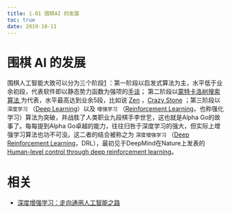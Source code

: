 ```yaml
---
title: 1.01 围棋AI 的发展
toc: true
date: 2019-10-11
---
```

# 围棋 AI 的发展

围棋人工智能大致可以分为三个阶段[1](http://blog.greenwicher.com/2016/12/18/drl-general_ai-intro/#fn.1) ：第一阶段以启发式算法为主，水平低于业余初段，代表软件即以静态势力函数为强项的[手谈](https://zh.wikipedia.org/wiki/%E9%99%88%E5%BF%97%E8%A1%8C)； 第二阶段以[蒙特卡洛树搜索算法 ](https://zh.wikipedia.org/zh-sg/%E8%92%99%E7%89%B9%E5%8D%A1%E6%B4%9B%E6%A0%91%E6%90%9C%E7%B4%A2)为代表，水平最高达到业余5段，比如说 [Zen](http://senseis.xmp.net/?ZenGoProgram) ，[Crazy Stone](https://www.remi-coulom.fr/CrazyStone/) ；第三阶段以 `深度学习` （[Deep Learning](https://en.wikipedia.org/wiki/Deep_learning)）以及 `增强学习` （[Reinforcement Learning](https://en.wikipedia.org/wiki/Reinforcement_learning)，也称强化学习）算法为突破，并战胜了人类职业九段棋手李世乭，这也就是Alpha Go的故事了。每每提到Alpha Go卓越的能力，往往归咎于深度学习的强大，但实际上增强学习算法也功不可没。这二者的结合被称之为 `深度增强学习` （[Deep Reinforcement Learning](https://deepmind.com/blog/deep-reinforcement-learning/)，DRL），最初见于DeepMind在Nature上发表的[Human-level control through deep reinforcement learning](http://www.nature.com/nature/journal/v518/n7540/abs/nature14236.html)。


# 相关

- [深度增强学习：走向通用人工智能之路](https://www.zybuluo.com/tinadu/note/629229)
